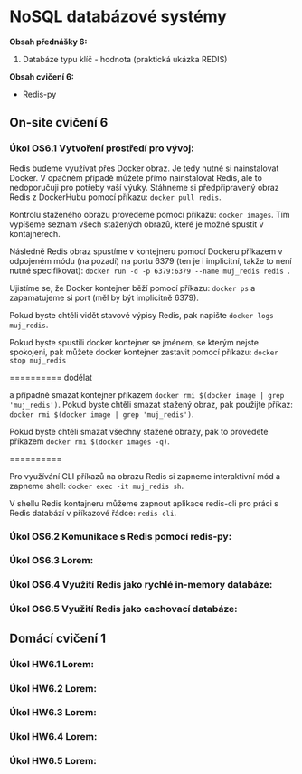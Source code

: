 # NoSQL databázové systémy

**Obsah přednášky 6:**

1. Databáze typu klíč - hodnota (praktická ukázka REDIS)

**Obsah cvičení 6:**

* Redis-py

## On-site cvičení 6

### Úkol OS6.1 Vytvoření prostředí pro vývoj:

Redis budeme využívat přes Docker obraz. Je tedy nutné si nainstalovat Docker. V opačném případě můžete přímo nainstalovat Redis, ale to nedoporučuji pro potřeby vaší výuky. Stáhneme si předpřipravený obraz Redis z DockerHubu pomocí příkazu: ```docker pull redis```.

Kontrolu staženého obrazu provedeme pomocí příkazu: ```docker images```. Tím vypíšeme seznam všech stažených obrazů, které je možné spustit v kontajnerech.

Následně Redis obraz spustíme v kontejneru pomocí Dockeru příkazem v odpojeném módu (na pozadí) na portu 6379 (ten je i implicitní, takže to není nutné specifikovat): ```docker run -d -p 6379:6379 --name muj_redis redis ```.

Ujistíme se, že Docker kontejner běží pomocí příkazu: ```docker ps``` a zapamatujeme si port (měl by být implicitně 6379).

Pokud byste chtěli vidět stavové výpisy Redis, pak napište ```docker logs muj_redis```.

Pokud byste spustili docker kontejner se jménem, se kterým nejste spokojeni, pak můžete docker kontejner zastavit pomocí příkazu: ```docker stop muj_redis``` 

========== dodělat

a případně smazat kontejner příkazem ```docker rmi $(docker image | grep 'muj_redis')```. Pokud byste chtěli smazat stažený obraz, pak použijte příkaz: ```docker rmi $(docker image | grep 'muj_redis')```.

Pokud byste chtěli smazat všechny stažené obrazy, pak to provedete příkazem ```docker rmi $(docker images -q)```.

========== 

Pro využívání CLI příkazů na obrazu Redis si zapneme interaktivní mód a zapneme shell: ```docker exec -it muj_redis sh```.

V shellu Redis kontajneru můžeme zapnout aplikace redis-cli pro práci s Redis databází v příkazové řádce: ```redis-cli```.

### Úkol OS6.2 Komunikace s Redis pomocí redis-py:


### Úkol OS6.3 Lorem:


### Úkol OS6.4 Využití Redis jako rychlé in-memory databáze:


### Úkol OS6.5 Využití Redis jako cachovací databáze:


## Domácí cvičení 1

### Úkol HW6.1 Lorem:

### Úkol HW6.2 Lorem:

### Úkol HW6.3 Lorem:

### Úkol HW6.4 Lorem:

### Úkol HW6.5 Lorem:

